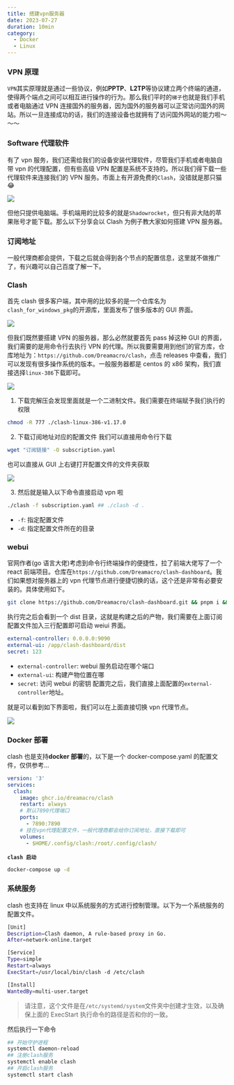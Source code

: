 ```yaml
---
title: 搭建vpn服务器
date: 2023-07-27
duration: 10min
category:
  - Docker
  - Linux
---
```


### VPN 原理

`VPN`其实原理就是通过一些协议，例如**PPTP**、**L2TP**等协议建立两个终端的通道，使得两个端点之间可以相互进行操作的行为。那么我们平时的`梯子`也就是我们手机或者电脑通过 VPN 连接国外的服务器，因为国外的服务器可以正常访问国外的网站。所以一旦连接成功的话，我们的连接设备也就拥有了访问国外网站的能力啦～～～

### Software 代理软件

有了 vpn 服务，我们还需给我们的设备安装代理软件，尽管我们手机或者电脑自带 vpn 的代理配置，但有些高级 VPN 配置是系统不支持的。所以我们得下载一些代理软件来连接我们的 VPN 服务。市面上有开源免费的`Clash`，没错就是那只猫 😂

![](/images/b3f7cebd-372c-4553-b90a-753a3df98f39.webp)

但他只提供电脑端。手机端用的比较多的就是`Shadowrocket`，但只有非大陆的苹果账号才能下载。那么以下分享会以 Clash 为例子教大家如何搭建 VPN 服务器。

### 订阅地址

一般代理商都会提供，下载之后就会得到各个节点的配置信息，这里就不做推广了，有兴趣可以自己百度了解一下。

### Clash

首先 clash 很多客户端，其中用的比较多的是一个仓库名为`clash_for_windows_pkg`的开源库，里面发布了很多版本的 GUI 界面。

![](/images/7c251092-53c5-4c10-812a-cbf72e16e0a3.webp)

但我们既然要搭建 VPN 的服务器，那么必然就要首先 pass 掉这种 GUI 的界面，我们需要的是用命令行去执行 VPN 的代理。所以我要需要用到他们的官方库，仓库地址为：`https://github.com/Dreamacro/clash`，点击 releases 中查看，我们可以发现有很多操作系统的版本。一般服务器都是 centos 的 x86 架构，我们直接选择`linux-386`下载即可。

![](/images/6723df89-8b3f-479f-96c0-127f3c543adb.webp)

1. 下载完解压会发现里面就是一个二进制文件。我们需要在终端赋予我们执行的权限

```bash
chmod -R 777 ./clash-linux-386-v1.17.0
```

2. 下载订阅地址对应的配置文件
   我们可以直接用命令行下载

```bash
wget "订阅链接" -O subscription.yaml
```

也可以直接从 GUI 上右键打开配置文件的文件夹获取

![](/images/8feb6d43-630b-45a9-992a-2c4df929f828.webp)

3. 然后就是输入以下命令直接启动 vpn 啦

```bash
./clash -f subscription.yaml ## ./clash -d .
```

- `-f`: 指定配置文件
- `-d`: 指定配置文件所在的目录

### webui

官网作者(go 语言大佬)考虑到命令行终端操作的便捷性，拉了前端大佬写了一个 react 前端项目。仓库在`https://github.com/Dreamacro/clash-dashboard`。我们如果想对服务器上的 vpn 代理节点进行便捷切换的话，这个还是非常有必要安装的。具体使用如下。

```bash
git clone https://github.com/Dreamacro/clash-dashboard.git && pnpm i && pnpm build
```

执行完之后会看到一个 dist 目录，这就是构建之后的产物，我们需要在上面订阅配置文件加入三行配置即可启动 weiui 界面。

```yaml
external-controller: 0.0.0.0:9090
external-ui: /app/clash-dashboard/dist
secret: 123
```

- `external-controller`: webui 服务启动在哪个端口
- `external-ui`: 构建产物位置在哪
- `secret`: 访问 webui 的密钥
  配置完之后，我们直接上面配置的`external-controller`地址。

就是可以看到如下界面啦，我们可以在上面直接切换 vpn 代理节点。

![](/images/564b99bc-679b-4d57-884e-1c9a92c92de6.webp)

### Docker 部署

clash 也是支持**docker 部署**的，以下是一个 docker-compose.yaml 的配置文件，仅供参考...

```yaml
version: '3'
services:
  clash:
    image: ghcr.io/dreamacro/clash
    restart: always
    # 默认7890代理端口
    ports:
      - 7890:7890
    # 挂在vpn代理配置文件，一般代理商都会给你订阅地址，直接下载即可
    volumes:
      - $HOME/.config/clash:/root/.config/clash/
```

**`clash 启动`**

```bash
docker-compose up -d
```

### 系统服务

clash 也支持在 linux 中以系统服务的方式进行控制管理。以下为一个系统服务的配置文件。

```bash
[Unit]
Description=Clash daemon, A rule-based proxy in Go.
After=network-online.target

[Service]
Type=simple
Restart=always
ExecStart=/usr/local/bin/clash -d /etc/clash

[Install]
WantedBy=multi-user.target
```

> 请注意，这个文件是在`/etc/systemd/system`文件夹中创建才生效，以及确保上面的 ExecStart 执行命令的路径是否和你的一致。

然后执行一下命令

```bash
## 开始守护进程
systemctl daemon-reload
## 注册clash服务
systemctl enable clash
## 开启clash服务
systemctl start clash
```

